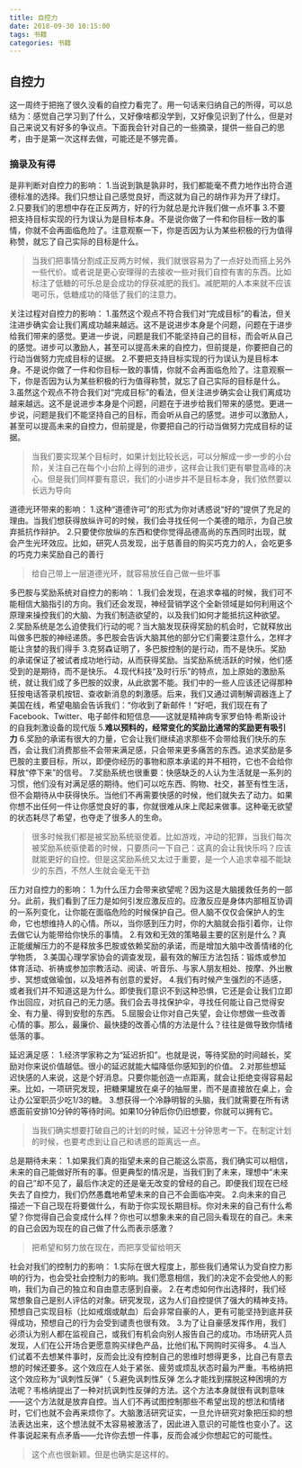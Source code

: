 ```yaml
---
title: 自控力
date: 2018-09-30 10:15:00
tags: 书籍
categories: 书籍
---
```


## 自控力
这一周终于把拖了很久没看的自控力看完了。用一句话来归纳自己的所得，可以总结为：感觉自己学习到了什么，又好像啥都没学到，又好像见识到了什么，但是对自己来说又有好多的争议点。下面我会针对自己的一些摘录，提供一些自己的思考，由于是第一次这样去做，可能还是不够完善。

### 摘录及有得
是非判断对自控力的影响：
1.当说到孰是孰非时，我们都能毫不费力地作出符合道德标准的选择。我们只想让自己感觉良好，而这就为自己的胡作非为开了绿灯。
2.只要我们的思想中存在正反两方，好的行为就总是允许我们做一点坏事
3.不要把支持目标实现的行为误认为是目标本身。不是说你做了一件和你目标一致的事情，你就不会再面临危险了。注意观察一下，你是否因为认为某些积极的行为值得称赞，就忘了自己实际的目标是什么。


> 当我们把事情分割成正反两方时候，我们就很容易为了一点好处而搭上另外一些代价。或者说是更心安理得的去接收一些对我们自控有害的东西。比如标注了低糖的可乐总是会成功的俘获减肥的我们。减肥期的人本来就不应该喝可乐，低糖成功的降低了我们的注意力。

关注过程对自控力的影响：
1.虽然这个观点不符合我们对“完成目标”的看法，但关注进步确实会让我们离成功越来越远。这不是说进步本身是个问题，问题在于进步给我们带来的感觉。更进一步说，问题是我们不能坚持自己的目标，而会听从自己的感觉。进步可以激励人，甚至可以提高未来的自控力，但前提是，你要把自己的行动当做努力完成目标的证据。
2.不要把支持目标实现的行为误认为是目标本身。不是说你做了一件和你目标一致的事情，你就不会再面临危险了。注意观察一下，你是否因为认为某些积极的行为值得称赞，就忘了自己实际的目标是什么。
3.虽然这个观点不符合我们对“完成目标”的看法，但关注进步确实会让我们离成功越来越远。这不是说进步本身是个问题，问题在于进步给我们带来的感觉。更进一步说，问题是我们不能坚持自己的目标，而会听从自己的感觉。进步可以激励人，甚至可以提高未来的自控力，但前提是，你要把自己的行动当做努力完成目标的证据。


> 当我们要实现某个目标时，如果计划比较长远，可以分解成一步一步的小台阶，关注自己在每个小台阶上得到的进步，这样会让我们更有攀登高峰的决心。但是我们同样要有意识，我们的小进步并不是目标本身，我们依然要以长远为导向


道德光环带来的影响：
1.这种“道德许可”的形式为你对诱惑说“好的”提供了充足的理由。当我们想获得放纵许可的时候，我们会寻找任何一个美德的暗示，为自己放弃抵抗作辩护。
2.只要使你放纵的东西和使你觉得品德高尚的东西同时出现，就会产生光环效应。比如，研究人员发现，出于慈善目的购买巧克力的人，会吃更多的巧克力来奖励自己的善行

> 给自己带上一层道德光环，就容易放任自己做一些坏事


多巴胺与奖励系统对自控力的影响：
1.我们会发现，在追求幸福的时候，我们可不能相信大脑指引的方向。我们还会发现，神经营销学这个全新领域是如何利用这个原理来操控我们的大脑、为我们制造欲望的，以及我们如何才能抵抗这种欲望。
2.奖励系统是怎么迫使我们行动的呢？当大脑发现获得奖励的机会时，它就释放出叫做多巴胺的神经递质。多巴胺会告诉大脑其他的部分它们需要注意什么，怎样才能让贪婪的我们得手
3.克努森证明了，多巴胺控制的是行动，而不是快乐。奖励的承诺保证了被试者成功地行动，从而获得奖励。当奖励系统活跃的时候，他们感受到的是期待，而不是快乐。
4.现代科技“及时行乐”的特点，加上原始的激励系统，就让我们成了多巴胺的奴隶，从此欲罢不能。我们中的一些人应该还记得那种狂按电话答录机按钮、查收新消息的刺激感。后来，我们又通过调制解调器连上了美国在线，希望电脑会告诉我们：“你收到了新邮件！”好吧，我们现在有了Facebook、Twitter、电子邮件和短信息——这就是精神病专家罗伯特·希斯设计的自我刺激设备的现代版
5.**难以预料的，经常变化的奖励比通常的奖励更有吸引力**
6.奖励的承诺有很大的力量，它会让我们继续追求那些不会带给我们快乐的东西，会让我们消费那些不会带来满足感，只会带来更多痛苦的东西。追求奖励是多巴胺的主要目标，所以，即便你经历的事物和原本承诺的并不相符，它也不会给你释放“停下来”的信号。
7.奖励系统也很重要：快感缺乏的人认为生活就是一系列的习惯，他们没有对满足感的期待。他们可以吃东西、购物、社交，甚至有性生活，但不会期待从中获得快乐。当他们不再需要快感的时候，他们就失去了动力。如果你想不出任何一件让你感觉良好的事，你就很难从床上爬起来做事。这种毫无欲望的状态耗尽了希望，也夺走了很多人的生命。

> 很多时候我们都是被奖励系统驱使着。比如游戏，冲动的犯罪，当我们每次被奖励系统驱使着的时候，只要质问一下自己：这真的会让我快乐吗？应该就能更好的自控。但是这奖励系统又太过于重要，是一个人追求幸福不能缺少的东西，不然人生就会毫无干劲


压力对自控力的影响：
1.为什么压力会带来欲望呢？因为这是大脑援救任务的一部分。此前，我们看到了压力是如何引发应激反应的。应激反应是身体内部相互协调的一系列变化，让你能在面临危险的时候保护自己。但人脑不仅仅会保护人的生命，它也想维持人的心情。所以，当你感到压力时，你的大脑就会指引着你，让你去做它认为能带给你快乐的事情。
2.有效和无效的策略最主要的区别是什么？真正能缓解压力的不是释放多巴胺或依赖奖励的承诺，而是增加大脑中改善情绪的化学物质，
3.美国心理学家协会的调查发现，最有效的解压方法包括：锻炼或参加体育活动、祈祷或参加宗教活动、阅读、听音乐、与家人朋友相处、按摩、外出散步、冥想或做瑜伽，以及培养有创意的爱好。
4.我们有时候产生强烈的不适感，或者我们并不知道这是为什么。即使我们意识不到这种恐惧，它还是会让我们立即作出回应，对抗自己的无力感。我们会去寻找保护伞，寻找任何能让自己觉得安全、有力量、得到安慰的东西。
5.屈服会让你对自己失望，会让你想做一些改善心情的事。那么，最廉价、最快捷的改善心情的方法是什么？往往是做导致你情绪低落的事。

延迟满足感：
1.经济学家称之为“延迟折扣”。也就是说，等待奖励的时间越长，奖励对你来说价值越低。很小的延迟就能大幅降低你感知到的价值。
2.对那些想延迟快感的人来说，这是个好消息。只要你能创造一点距离，就会让拒绝变得容易起来。比如，一项研究发现，把糖果罐放在桌子的抽屉里，而不是直接放在桌上，会让办公室职员少吃1/3的糖。
3.想获得一个冷静明智的头脑，我们就需要在所有诱惑面前安排10分钟的等待时间。如果10分钟后你仍旧想要，你就可以拥有它。

> 当我们确实想要打破自己的计划的时候，延迟十分钟思考一下。在制定计划的时候，也要考虑到让自己和诱惑的距离远一点。


总是期待未来：
1.如果我们真的指望未来的自己能这么崇高，我们确实可以相信，未来的自己能做好所有的事。但更典型的情况是，当我们到了未来，理想中“未来的自己”却不见了，最后作决定的还是毫无改变的曾经的自己。即便我们现在已经失去了自控力，我们仍然愚蠢地希望未来的自己不会面临冲突。
2.向未来的自己描述一下自己现在将要做什么，有助于你实现长期目标。你对未来的自己有什么希望？你觉得自己会变成什么样？你也可以想象未来的自己回头看现在的自己。未来的自己会因为现在的自己做了什么而表示感激？

> 把希望和努力放在现在，而把享受留给明天


社会对我们的控制力的影响：
1.实际在很大程度上，那些我们通常认为受自控力影响的行为，也会受社会控制力的影响。我们愿意相信，我们的决定不会受他人的影响，我们为自己的独立和自由意志感到自豪。
2.在考虑如何作出选择时，我们经常想象自己是别人评估的对象。研究发现，这为人们自控提供了强大的精神支持。预想自己实现目标（比如戒烟或献血）后会非常自豪的人，更有可能坚持到底并获得成功，预想自己的行为会受到谴责也很有效。
3.为了让自豪感发挥作用，我们必须认为别人都在监视自己，或我们有机会向别人报告自己的成功。市场研究人员发现，人们在公开场合更愿意购买绿色产品，比他们私下网购时买得多。
4.当人们试着不去想某件事时，反而会比没有控制自己的思维时想得更多，比自己有意去想的时候还要多。这个效应在人处于紧张、疲劳或烦乱状态时最为严重。韦格纳把这个效应称为“讽刺性反弹”（
5.避免讽刺性反弹 怎么才能找到摆脱这种困境的方法呢？韦格纳提出了一种对抗讽刺性反弹的方法。这个方法本身就很有讽刺意味——这个方法就是放弃自控。当人们不再试图控制那些不希望出现的想法和情绪时，它们也就不会再来烦你了。大脑激活研究证实，一旦允许研究对象把压抑的想法表达出来，这个想法就不太容易被激活了，因此进入意识的可能性也变小了。这件事说起来有点矛盾——允许你去想一件事，反而会减少你想起它的可能性。

> 这个点也很新颖。但是也确实是这样的。
